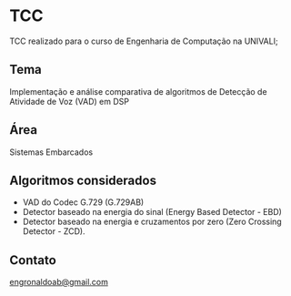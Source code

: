 # TCC
TCC realizado para o curso de Engenharia de Computação na UNIVALI;

## Tema
Implementação e análise comparativa de algoritmos de Detecção de Atividade de Voz (VAD) em DSP

## Área
Sistemas Embarcados

## Algoritmos considerados
* VAD do Codec G.729 (G.729AB)
* Detector baseado na energia do sinal (Energy Based Detector - EBD)
* Detector baseado na energia e cruzamentos por zero (Zero Crossing Detector - ZCD).

## Contato
engronaldoab@gmail.com

